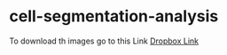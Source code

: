 # cell-segmentation-analysis

To download th images go to this Link [Dropbox Link](https://www.dropbox.com/sh/pg0fpy4vlnocfk7/AACSGvP86XAbOOlyVCkVgiJEa?dl=0)
